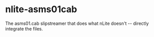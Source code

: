 nlite-asms01cab
===============

The asms01.cab slipstreamer that does what nLite doesn't -- directly integrate the files.